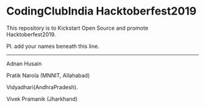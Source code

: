 CodingClubIndia Hacktoberfest2019
==================================================================================

This repository is to Kickstart Open Source and promote Hacktoberfest2019.

Pl. add your names beneath this line.

 ---------------------------------------------------------------------------------

 Adnan Husain 

 Pratik Narola (MNNIT, Allahabad)

Vidyadhari(AndhraPradesh).

Vivek Pramanik (Jharkhand)
